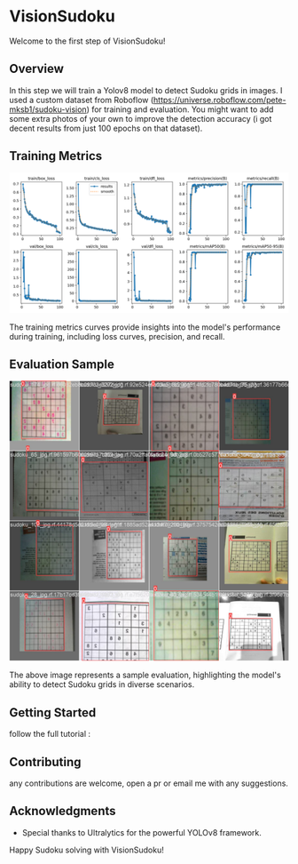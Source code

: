 # VisionSudoku

Welcome to the first step of VisionSudoku!

## Overview

In this step we will train a Yolov8 model to detect Sudoku grids in images.
I used a custom dataset from Roboflow  (https://universe.roboflow.com/pete-mksb1/sudoku-vision) for training and evaluation.
You might want to add some extra photos of your own to improve the detection accuracy (i got decent results from just 100 epochs on that dataset).



## Training Metrics

![Training Metrics Curves](./results.png)

The training metrics curves provide insights into the model's performance during training, including loss curves, precision, and recall.

## Evaluation Sample

![Sample Evaluation](./train_batch2521.jpg)

The above image represents a sample evaluation, highlighting the model's ability to detect Sudoku grids in diverse scenarios.

## Getting Started

follow the full tutorial : 

## Contributing

any contributions are welcome, open a pr or email me with any suggestions.


## Acknowledgments

- Special thanks to Ultralytics for the powerful YOLOv8 framework.

Happy Sudoku solving with VisionSudoku!

